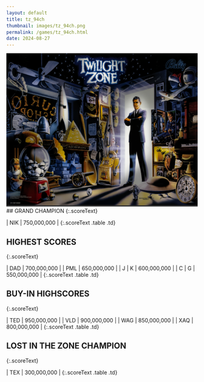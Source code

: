 ```yaml
---
layout: default
title: tz_94ch
thumbnail: images/tz_94ch.png
permalink: /games/tz_94ch.html
date: 2024-08-27
---
```


<img src="../images/tz_94ch.png" class="gameThumbnail img-fluid mx-auto align-middle">
## GRAND CHAMPION
{:.scoreText}

| NIK | 750,000,000 | 
{:.scoreText .table .td}

## HIGHEST SCORES
{:.scoreText}

| DAD | 700,000,000 | 
| PML | 650,000,000 | 
| J | K | 600,000,000 | 
| C | G | 550,000,000 | 
{:.scoreText .table .td}

## BUY-IN HIGHSCORES
{:.scoreText}

| TED | 950,000,000 | 
| VLD | 900,000,000 | 
| WAG | 850,000,000 | 
| XAQ | 800,000,000 | 
{:.scoreText .table .td}

## LOST IN THE ZONE CHAMPION
{:.scoreText}

| TEX | 300,000,000 | 
{:.scoreText .table .td}

